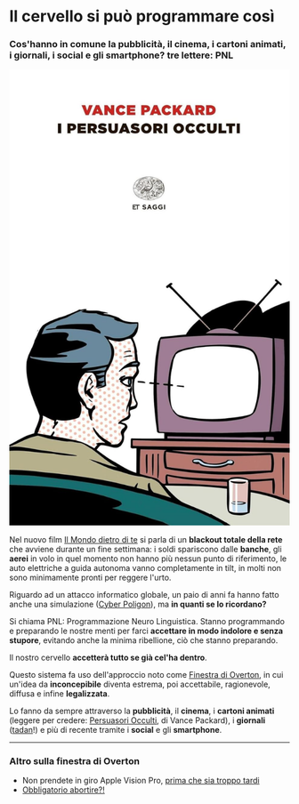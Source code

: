# Il cervello si può programmare così

### Cos'hanno in comune la pubblicità, il cinema, i cartoni animati, i giornali, i social e gli smartphone? tre lettere: PNL

![copertina del libro Persuasori occulti, di Vance Packard](/img/persuasori-occulti-packard.jpeg)

Nel nuovo film [Il Mondo dietro di te](https://amzn.to/49eDLxV) si parla di un **blackout totale della rete** che avviene durante un fine settimana: i soldi spariscono dalle **banche**, gli **aerei** in volo in quel momento non hanno più nessun punto di riferimento, le auto elettriche a guida autonoma vanno completamente in tilt, in molti non sono minimamente pronti per reggere l'urto.

Riguardo ad un attacco informatico globale, un paio di anni fa hanno fatto anche una simulazione ([Cyber Poligon](https://cyberpolygon.com/)), ma **in quanti se lo ricordano?**

Si chiama PNL: Programmazione Neuro Linguistica. Stanno programmando e preparando le nostre menti per farci **accettare in modo indolore e senza stupore**, evitando anche la minima ribellione, ciò che stanno preparando.

Il nostro cervello **accetterà tutto se già cel'ha dentro**.

Questo sistema fa uso dell'approccio noto come [Finestra di Overton](/articles/2023-06-06-non-prendete-in-giro-apple-vision-pro.html), in cui un'idea da **inconcepibile** diventa estrema, poi accettabile, ragionevole, diffusa e infine **legalizzata**.

Lo fanno da sempre attraverso la **pubblicità**, il **cinema**, i **cartoni animati** (leggere per credere: [Persuasori Occulti](https://amzn.to/3GR9icB), di Vance Packard), i **giornali** ([tadan](https://www.tgcom24.mediaset.it/cronaca/attacco-hacker-russi-pa-chiesto-riscatto-_74633709-202302k.shtml)!) e più di recente tramite i **social** e gli **smartphone**.

---
### Altro sulla finestra di Overton
- Non prendete in giro Apple Vision Pro, [prima che sia troppo tardi](/articles/2023-06-06-non-prendete-in-giro-apple-vision-pro.html)
- [Obbligatorio abortire?!](/articles/2024-02-15-obbligatorio-abortire.html)